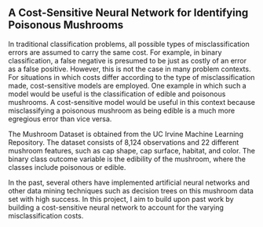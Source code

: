 ## A Cost-Sensitive Neural Network for Identifying Poisonous Mushrooms

In traditional classification problems, all possible types of misclassification errors are assumed to carry the same cost. For example, in binary classification, a false negative is presumed to be just as costly of an error as a false positive. However, this is not the case in many problem contexts. For situations in which costs differ according to the type of misclassification made, cost-sensitive models are employed. One example in which such a model would be useful is the classification of edible and poisonous mushrooms. A cost-sensitive model would be useful in this context because misclassifying a poisonous mushroom as being edible is a much more egregious error than vice versa.

The Mushroom Dataset is obtained from the UC Irvine Machine Learning Repository. The dataset consists of 8,124 observations and 22 different mushroom features, such as cap shape, cap surface, habitat, and color. The binary class outcome variable is the edibility of the mushroom, where the classes include poisonous or edible. 

In the past, several others have implemented artificial neural networks and other data mining techniques such as decision trees on this mushroom data set with high success. In this project, I aim to build upon past work by building a cost-sensitive neural network to account for the varying misclassification costs. 


